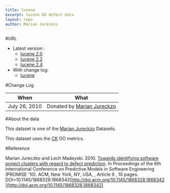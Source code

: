 ```yaml
---
title: lucene
excerpt: lucene OO defect data
layout: repo
author: Marian Jureckzo
---
```



#URL

  * Latest version :
    * [lucene 2.0](https://terapromise.csc.ncsu.edu:8443/svn/repo/defect/ck/lucene/lucene-2.0.csv)
    * [lucene 2.2](https://terapromise.csc.ncsu.edu:8443/svn/repo/defect/ck/lucene/lucene-2.4.csv)
    * [lucene 2.4](https://terapromise.csc.ncsu.edu:8443/svn/repo/defect/ck/lucene/lucene-2.2.csv)
  * With change log:
    * [lucene](https://terapromise.csc.ncsu.edu:8443/svn/repo/defect/ck/lucene/)

#Change Log

When | What---- | ----
July 26, 2010 | Donated by [Marian Jureckzo](MarianJureczko)

#About the data

This dataset is one of the [Marian Jureckzo](MarianJureczko) Datasets.

This dataset uses the [CK](Chidamber) OO metrics.

#Reference

Marian Jureczko and Lech Madeyski. 2010. [Towards identifying software project clusters with regard to defect prediction](http://dl.acm.org/citation.cfm?id=1868328.1868342&coll=DL&dl=GUIDE&CFID=96280125&CFTOKEN=47274353). In
Proceedings of the 6th International Conference on Predictive
Models in Software Engineering (PROMISE '10). ACM, New York,
NY, USA, , Article 9 , 10 pages. DOI=10.1145/1868328.1868342[http://doi.acm.org/10.1145/1868328.1868342](http://doi.acm.org/10.1145/1868328.1868342)